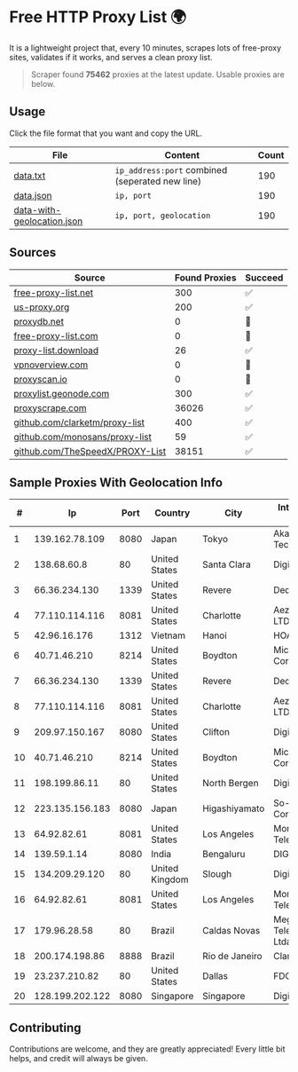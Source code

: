
# Free HTTP Proxy List 🌍

It is a lightweight project that, every 10 minutes, scrapes lots of free-proxy sites, validates if it works, and serves a clean proxy list.


> Scraper found **75462** proxies at the latest update. Usable proxies are below.

## Usage

Click the file format that you want and copy the URL.


|File|Content|Count|
|----|-------|-----|
|[data.txt](https://raw.githubusercontent.com/themiralay/Proxy-List-World/master/data.txt)|`ip_address:port` combined (seperated new line)|190|
|[data.json](https://raw.githubusercontent.com/themiralay/Proxy-List-World/master/data.json)|`ip, port`|190|
|[data-with-geolocation.json](https://raw.githubusercontent.com/themiralay/Proxy-List-World/master/data-with-geolocation.json)|`ip, port, geolocation`|190|

## Sources

|Source|Found Proxies|Succeed|
|------|-------------|-------|
|[free-proxy-list.net](https://free-proxy-list.net)|300|✅|
|[us-proxy.org](https://www.us-proxy.org)|200|✅|
|[proxydb.net](http://proxydb.net)|0|🚫|
|[free-proxy-list.com](https://free-proxy-list.com/?page=&port=&type%5B%5D=http&type%5B%5D=https&up_time=0&search=Search)|0|🚫|
|[proxy-list.download](https://www.proxy-list.download/HTTP)|26|✅|
|[vpnoverview.com](https://vpnoverview.com/privacy/anonymous-browsing/free-proxy-servers)|0|🚫|
|[proxyscan.io](https://www.proxyscan.io)|0|🚫|
|[proxylist.geonode.com](https://proxylist.geonode.com/api/proxy-list?limit=300&page=1&sort_by=lastChecked&sort_type=desc&protocols=http,https)|300|✅|
|[proxyscrape.com](https://api.proxyscrape.com/v2/?request=displayproxies&protocol=http&timeout=10000&country=all&ssl=all&anonymity=all)|36026|✅|
|[github.com/clarketm/proxy-list](https://raw.githubusercontent.com/clarketm/proxy-list/master/proxy-list-raw.txt)|400|✅|
|[github.com/monosans/proxy-list](https://raw.githubusercontent.com/monosans/proxy-list/main/proxies/http.txt)|59|✅|
|[github.com/TheSpeedX/PROXY-List](https://raw.githubusercontent.com/TheSpeedX/PROXY-List/master/http.txt)|38151|✅|


## Sample Proxies With Geolocation Info

|#|Ip|Port|Country|City|Internet Service Provider|
|-|--|----|-------|----|-------------------------|
|1|139.162.78.109|8080|Japan|Tokyo|Akamai Technologies, Inc.|
|2|138.68.60.8|80|United States|Santa Clara|DigitalOcean, LLC|
|3|66.36.234.130|1339|United States|Revere|DediOutlet, LLC|
|4|77.110.114.116|8081|United States|Charlotte|Aeza International LTD|
|5|42.96.16.176|1312|Vietnam|Hanoi|HOALAC-VNNIC|
|6|40.71.46.210|8214|United States|Boydton|Microsoft Corporation|
|7|66.36.234.130|1339|United States|Revere|DediOutlet, LLC|
|8|77.110.114.116|8081|United States|Charlotte|Aeza International LTD|
|9|209.97.150.167|8080|United States|Clifton|DigitalOcean, LLC|
|10|40.71.46.210|8214|United States|Boydton|Microsoft Corporation|
|11|198.199.86.11|80|United States|North Bergen|DigitalOcean, LLC|
|12|223.135.156.183|8080|Japan|Higashiyamato|So-net Corporation|
|13|64.92.82.61|8081|United States|Los Angeles|Momentum Telecom, Inc.|
|14|139.59.1.14|8080|India|Bengaluru|DIGITALOCEAN|
|15|134.209.29.120|80|United Kingdom|Slough|DigitalOcean, LLC|
|16|64.92.82.61|8081|United States|Los Angeles|Momentum Telecom, Inc.|
|17|179.96.28.58|80|Brazil|Caldas Novas|Megatelecom Telecomunicacoes Ltda|
|18|200.174.198.86|8888|Brazil|Rio de Janeiro|Claro S.A|
|19|23.237.210.82|80|United States|Dallas|FDCservers.net|
|20|128.199.202.122|8080|Singapore|Singapore|DigitalOcean, LLC|



## Contributing

Contributions are welcome, and they are greatly appreciated! Every
little bit helps, and credit will always be given.

